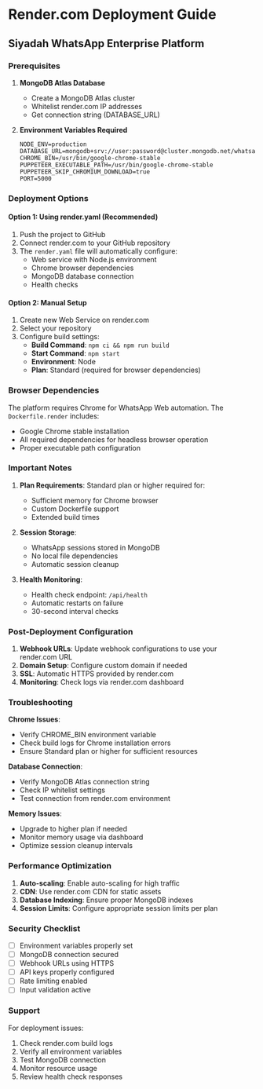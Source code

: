 # Render.com Deployment Guide
## Siyadah WhatsApp Enterprise Platform

### Prerequisites

1. **MongoDB Atlas Database**
   - Create a MongoDB Atlas cluster
   - Whitelist render.com IP addresses
   - Get connection string (DATABASE_URL)

2. **Environment Variables Required**
   ```
   NODE_ENV=production
   DATABASE_URL=mongodb+srv://user:password@cluster.mongodb.net/whatsapp_saas
   CHROME_BIN=/usr/bin/google-chrome-stable
   PUPPETEER_EXECUTABLE_PATH=/usr/bin/google-chrome-stable
   PUPPETEER_SKIP_CHROMIUM_DOWNLOAD=true
   PORT=5000
   ```

### Deployment Options

#### Option 1: Using render.yaml (Recommended)
1. Push the project to GitHub
2. Connect render.com to your GitHub repository  
3. The `render.yaml` file will automatically configure:
   - Web service with Node.js environment
   - Chrome browser dependencies
   - MongoDB database connection
   - Health checks

#### Option 2: Manual Setup
1. Create new Web Service on render.com
2. Select your repository
3. Configure build settings:
   - **Build Command**: `npm ci && npm run build`
   - **Start Command**: `npm start`
   - **Environment**: Node
   - **Plan**: Standard (required for browser dependencies)

### Browser Dependencies

The platform requires Chrome for WhatsApp Web automation. The `Dockerfile.render` includes:
- Google Chrome stable installation
- All required dependencies for headless browser operation
- Proper executable path configuration

### Important Notes

1. **Plan Requirements**: Standard plan or higher required for:
   - Sufficient memory for Chrome browser
   - Custom Dockerfile support
   - Extended build times

2. **Session Storage**: 
   - WhatsApp sessions stored in MongoDB
   - No local file dependencies
   - Automatic session cleanup

3. **Health Monitoring**:
   - Health check endpoint: `/api/health`
   - Automatic restarts on failure
   - 30-second interval checks

### Post-Deployment Configuration

1. **Webhook URLs**: Update webhook configurations to use your render.com URL
2. **Domain Setup**: Configure custom domain if needed
3. **SSL**: Automatic HTTPS provided by render.com
4. **Monitoring**: Check logs via render.com dashboard

### Troubleshooting

**Chrome Issues**:
- Verify CHROME_BIN environment variable
- Check build logs for Chrome installation errors
- Ensure Standard plan or higher for sufficient resources

**Database Connection**:
- Verify MongoDB Atlas connection string
- Check IP whitelist settings
- Test connection from render.com environment

**Memory Issues**:
- Upgrade to higher plan if needed
- Monitor memory usage via dashboard
- Optimize session cleanup intervals

### Performance Optimization

1. **Auto-scaling**: Enable auto-scaling for high traffic
2. **CDN**: Use render.com CDN for static assets
3. **Database Indexing**: Ensure proper MongoDB indexes
4. **Session Limits**: Configure appropriate session limits per plan

### Security Checklist

- [ ] Environment variables properly set
- [ ] MongoDB connection secured
- [ ] Webhook URLs using HTTPS
- [ ] API keys properly configured
- [ ] Rate limiting enabled
- [ ] Input validation active

### Support

For deployment issues:
1. Check render.com build logs
2. Verify all environment variables
3. Test MongoDB connection
4. Monitor resource usage
5. Review health check responses